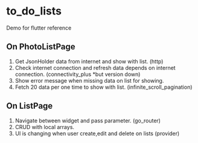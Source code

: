 # to_do_lists

Demo for flutter reference

On PhotoListPage
-----------------
1. Get JsonHolder data from internet and show with list. (http)
2. Check internet connection and refresh data depends on internet connection. (connectivity_plus *but version down)
3. Show error message when missing data on list for showing.
4. Fetch 20 data per one time to show with list. (infinite_scroll_pagination)

On ListPage
-----------
1. Navigate between widget and pass parameter. (go_router)
2. CRUD with local arrays.
3. UI is changing when user create,edit and delete on lists (provider)


